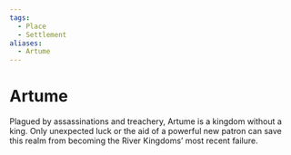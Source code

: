 ```yaml
---
tags:
  - Place
  - Settlement
aliases:
  - Artume
---
```

# Artume
Plagued by assassinations and treachery, Artume is a kingdom without a king. Only unexpected luck or the aid of a powerful new patron can save this realm from becoming the River Kingdoms’ most recent failure.  